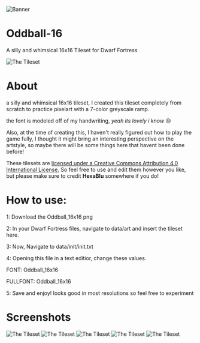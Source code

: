 ![Banner](https://cdn.discordapp.com/attachments/563101440248119332/860229952875003915/banner.png)
# Oddball-16
A silly and whimsical 16x16 Tileset for Dwarf Fortress

![The Tileset](https://cdn.discordapp.com/attachments/563101440248119332/861648225605386240/Oddball_16x16.png) 

# About
a silly and whimsical 16x16 tileset, I created this tileset completely from scratch to practice pixelart with a 7-color greyscale ramp.

the font is modeled off of my handwriting, *yeah its lovely i know* 😔

Also, at the time of creating this, I haven't really figured out how to play the game fully, I thought it might bring an interesting perspective on the artstyle, so maybe there will be some things here that havent been done before!

These tilesets are [licensed under a Creative Commons Attribution 4.0 International License.](https://creativecommons.org/licenses/by/4.0/)
So feel free to use and edit them however you like, but please make sure to credit **HexaBlu** somewhere if you do!

# How to use:

1: Download the Oddball_16x16 png

2: In your Dwarf Fortress files, navigate to data/art and insert the tileset here.

3: Now, Navigate to data/init/init.txt 

4: Opening this file in a text editior, change these values.

FONT: Oddball_16x16

FULLFONT: Oddball_16x16

5: Save and enjoy! looks good in most resolutions so feel free to experiment

# Screenshots

![The Tileset](https://cdn.discordapp.com/attachments/563101440248119332/860218753103036426/Screenshot_16.png) 
![The Tileset](https://cdn.discordapp.com/attachments/563101440248119332/861647864593514526/Screenshot_4.png)
![The Tileset](https://cdn.discordapp.com/attachments/563101440248119332/860251091680493578/Screenshot_30.png)
![The Tileset](https://cdn.discordapp.com/attachments/563101440248119332/861647559368769547/GIF.gif) 
![The Tileset](https://cdn.discordapp.com/attachments/563101440248119332/860181106523111424/Screenshot_20.png)
